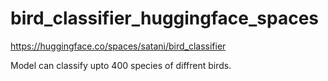 # bird_classifier_huggingface_spaces

https://huggingface.co/spaces/satani/bird_classifier

Model can classify upto 400 species of diffrent birds.
